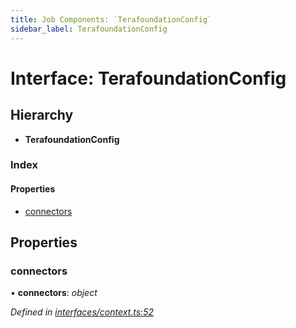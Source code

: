 ```yaml
---
title: Job Components: `TerafoundationConfig`
sidebar_label: TerafoundationConfig
---
```


# Interface: TerafoundationConfig

## Hierarchy

* **TerafoundationConfig**

### Index

#### Properties

* [connectors](terafoundationconfig.md#connectors)

## Properties

###  connectors

• **connectors**: *object*

*Defined in [interfaces/context.ts:52](https://github.com/terascope/teraslice/blob/9dc0f8b8/packages/job-components/src/interfaces/context.ts#L52)*

